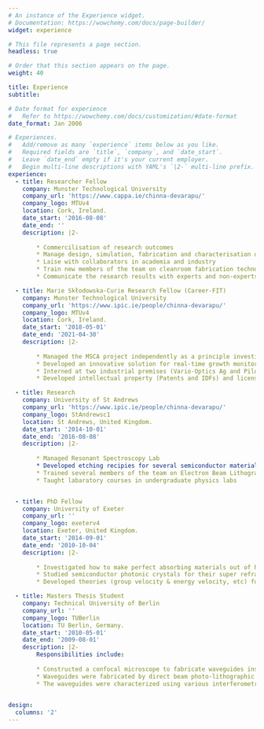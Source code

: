 ```yaml
---
# An instance of the Experience widget.
# Documentation: https://wowchemy.com/docs/page-builder/
widget: experience

# This file represents a page section.
headless: true

# Order that this section appears on the page.
weight: 40

title: Experience
subtitle:

# Date format for experience
#   Refer to https://wowchemy.com/docs/customization/#date-format
date_format: Jan 2006

# Experiences.
#   Add/remove as many `experience` items below as you like.
#   Required fields are `title`, `company`, and `date_start`.
#   Leave `date_end` empty if it's your current employer.
#   Begin multi-line descriptions with YAML's `|2-` multi-line prefix.
experience:
  - title: Researcher Fellow
    company: Munster Technological University 
    company_url: 'https://www.cappa.ie/chinna-devarapu/'
    company_logo: MTUv4
    location: Cork, Ireland.
    date_start: '2016-08-08'
    date_end: ''
    description: |2-
        
        * Commercilisation of research outcomes
        * Manage design, simulation, fabrication and characterisation of photonic devices
        * Laise with collaborators in academia and industry
        * Train new members of the team on cleanroom fabrication technologies
        * Communicate the research results with experts and non-experts 

  - title: Marie Skłodowska-Curie Research Fellow (Career-FIT)
    company: Munster Technological University 
    company_url: 'https://www.ipic.ie/people/chinna-devarapu/'
    company_logo: MTUv4
    location: Cork, Ireland.
    date_start: '2018-05-01'
    date_end: '2021-04-30'
    description: |2-
        
        * Managed the MSCA project independently as a principle investigator
        * Developed an innovative solution for real-time growth monitoring of bacterial solutions 
        * Interned at two industrial premises (Vario-Optics Ag and Pilot Photonics)
        * Developed intellectual property (Patents and IDFs) and licensed to industrial partners

  - title: Research 
    company: University of St Andrews 
    company_url: 'https://www.ipic.ie/people/chinna-devarapu/'
    company_logo: StAndrewsc1
    location: St Andrews, United Kingdom.
    date_start: '2014-10-01'
    date_end: '2016-08-08'
    description: |2-
        
        * Managed Resonant Spectroscopy Lab
        * Developed etching recipies for several semiconductor materials (ex: SiC, a:Si)
        * Trained several members of the team on Electron Beam Lithography, Etching, SEM, etc
        * Taught labaratory courses in undergraduate physics labs


  - title: PhD Fellow
    company: University of Exeter
    company_url: ''
    company_logo: exeterv4
    location: Exeter, United Kingdom.
    date_start: '2014-09-01'
    date_end: '2010-10-04'
    description: |2-
        
        * Investigated how to make perfect absorbing materials out of highly reflecting materials
        * Studied semiconductor photonic crystals for their super refracting properties
        * Developed theories (group velocity & energy velocity, etc) for lossy photonic crystals 

  - title: Masters Thesis Student
    company: Technical University of Berlin
    company_url: ''
    company_logo: TUBerlin
    location: TU Berlin, Germany.
    date_start: '2010-05-01'
    date_end: '2009-08-01'
    description: |2-
        Responsibilities include:
        
        * Constructed a confocal microscope to fabricate waveguides inside a photo polymer
        * Waveguides were fabricated by direct beam photo-lithographic technique
        * The waveguides were characterized using various interferometric methods

      
design:
  columns: '2'
---
```

